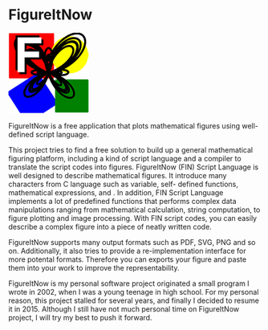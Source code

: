 # FigureItNow
![](FigureItNow7/icons/main-thumb.png)

FigureItNow is a free application that plots mathematical figures using well-defined script language.

This project tries to find a free solution to build up a general mathematical figuring platform, including a kind of 
script language and a compiler to translate the script codes into figures. FigureItNow (FIN) Script Language is well 
designed to describe mathematical figures. It introduce many characters from C language such as variable, self-
defined functions, mathematical expressions, and . In addition, FIN Script Language implements a lot of predefined 
functions that performs complex data manipulations ranging from mathematical calculation, string computation, to 
figure plotting and image processing. With FIN script codes, you can easily describe a complex figure into a piece 
of neatly written code.

FigureItNow supports many output formats such as PDF, SVG, PNG and so on. Additionally, it also tries to provide a 
re-implementation interface for more potental formats. Therefore you can exports your figure and paste them into your 
work to improve the representability.

FigureItNow is my personal software project originated a small program I wrote in 2002, when I was a young teenage in 
high school. For my personal reason, this project stalled for several years, and finally I decided to resume it in 
2015. Although I still have not much personal time on FigureItNow project, I will try my best to push it forward.
